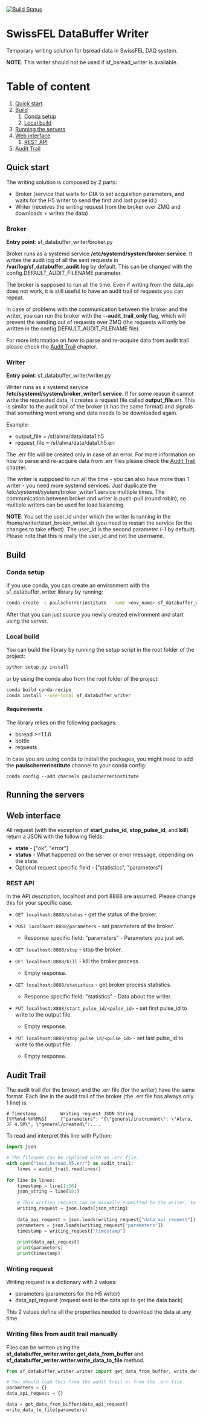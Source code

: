 [![Build Status](https://travis-ci.org/paulscherrerinstitute/sf_bsread_writer.svg?branch=master)](https://travis-ci.org/paulscherrerinstitute/sf_bsread_writer/)

# SwissFEL DataBuffer Writer
Temporary writing solution for bsread data in SwissFEL DAQ system.

**NOTE**: This writer should not be used if sf_bsread_writer is available.

# Table of content
1. [Quick start](#quick_start)
2. [Build](#build)
    1. [Conda setup](#conda_setup)
    2. [Local build](#local_build)
3. [Running the servers](#running_the_servers)
4. [Web interface](#web_interface)
    1. [REST API](#rest_api)
5. [Audit Trail](#audit_trail)

<a id="quick_start"></a>
## Quick start

The writing solution is composed by 2 parts:

- Broker (service that waits for DIA to set acquisition parameters, and waits for the H5 writer to send the first 
and last pulse id.)
- Writer (receives the writing request from the broker over ZMQ and downloads + writes the data)

### Broker
**Entry point**: sf_databuffer_writer/broker.py

Broker runs as a systemd service **/etc/systemd/system/broker.service**. It writes the audit log of all the sent requests in 
**/var/log/sf\_databuffer\_audit.log** by default. This can be changed with the config.DEFAULT_AUDIT_FILENAME 
parameter.

The broker is supposed to run all the time. Even if writing from the data_api does not work, it is still useful 
to have an audit trail of requests you can repeat.

In case of problems with the communication between the broker and the writer, you can run the broker with the 
**--audit\_trail\_only** flag, which will prevent the sending out of requests over ZMQ (the requests will only be written 
in the config.DEFAULT_AUDIT_FILENAME file).

For more information on how to parse and re-acquire data from audit trail please check the 
[Audit Trail](#audit_trail) chapter.

### Writer
**Entry point**: sf_databuffer_writer/writer.py

Writer runs as a systemd service **/etc/systemd/system/broker\_writer1.service**. If for some reason it cannot 
write the requested data, it creates a request file called **output_file**.err. This is similar to the audit trail 
of the broker (it has the same format) and signals that something went wrong and data needs to be downloaded again.

Example:

- output_file = /sf/alvra/data/data1.h5
- request_file = /sf/alvra/data/data1.h5.err

The .err file will be created only in case of an error. For more information on how to parse and re-acquire data 
from .err files please check the [Audit Trail](#audit_trail) chapter.

The writer is supposed to run all the time - you can also have more than 1 writer - you need more systemd services.
Just duplicate the /etc/systemd/system/broker_writer1.service multiple times. The communication between broker 
and writer is push-pull (round robin), so multiple writers can be used for load balancing.

**NOTE**: You set the user_id under which the writer is running in the /home/writer/start_broker_writer.sh (you need 
to restart the service for the changes to take effect). The user_id is the second parameter (-1 by default). Please
note that this is really the user_id and not the username.

<a id="build"></a>
## Build

<a id="conda_setup"></a>
### Conda setup
If you use conda, you can create an environment with the sf_databuffer_writer library by running:

```bash
conda create -c paulscherrerinstitute --name <env_name> sf_databuffer_writer
```

After that you can just source you newly created environment and start using the server.

<a id="local_build"></a>
### Local build
You can build the library by running the setup script in the root folder of the project:

```bash
python setup.py install
```

or by using the conda also from the root folder of the project:

```bash
conda build conda-recipe
conda install --use-local sf_databuffer_writer
```

#### Requirements
The library relies on the following packages:

- bsread >=1.1.0
- bottle
- requests

In case you are using conda to install the packages, you might need to add the **paulscherrerinstitute** channel to
your conda config:

```
conda config --add channels paulscherrerinstitute
```

<a id="running_the_servers"></a>
## Running the servers


<a id="web_interface"></a>
## Web interface

All request (with the exception of **start\_pulse\_id**, **stop\_pulse\_id**, and **kill**) return a JSON 
with the following fields:
- **state** - \["ok", "error"\]
- **status** - What happened on the server or error message, depending on the state.
- Optional request specific field - \["statistics", "parameters"]

<a id="rest_api"></a>
### REST API
In the API description, localhost and port 8888 are assumed. Please change this for your specific case.

* `GET localhost:8888/status` - get the status of the broker.

* `POST localhost:8888/parameters` - set parameters of the broker.
    - Response specific field: "parameters" - Parameters you just set.  

* `GET localhost:8888/stop` - stop the broker.

* `GET localhost:8888/kill` - kill the broker process.
    - Empty response.

* `GET localhost:8888/statistics` - get broker process statistics.
    - Response specific field: "statistics" - Data about the writer.

* `PUT localhost:8888/start_pulse_id/<pulse_id>` - set first pulse_id to write to the output file.
    - Empty response.

* `PUT localhost:8888/stop_pulse_id/<pulse_id>` - set last pulse_id to write to the output file.
    - Empty response.

<a id="audit_trail"></a>  
## Audit Trail

The audit trail (for the broker) and the .err file (for the writer) have the same format. Each line in the 
audit trail of the broker (the .err file has always only 1 line) is:
```
# Timestamp         Writing request JSON String
[%Y%m%d-%H%M%S]     {"parameters": "{\"general/instrument\": \"Alvra, JF 4.5M\", \"general/created\":....
```

To read and interpret this line with Python:
```python
import json

# The filename can be replaced with an .err file.
with open("test_bsread.h5.err") as audit_trail:
    lines = audit_trail.readlines()
    
for line in lines:
    timestamp = line[1:16]
    json_string = line[18:]
    
    # This writing request can be manually submitted to the writer, to try writing the file manually.
    writing_request = json.loads(json_string)
    
    data_api_request = json.loads(writing_request["data_api_request"])
    parameters = json.loads(writing_request["parameters"])
    timestamp = writing_request["timestamp"]
    
    print(data_api_request)
    print(parameters)
    print(timestamp)
```
### Writing request
Writing request is a dictionary with 2 values:

- parameters (parameters for the H5 writer)
- data_api_request (request sent to the data api to get the data back)

This 2 values define all the properties needed to download the data at any time.

### Writing files from audit trail manually
Files can be written using the **sf_databuffer_writer.writer.get_data_from_buffer** and 
**sf_databuffer_writer.writer.write_data_to_file** method.

```python
from sf_databuffer_writer.writer import get_data_from_buffer, write_data_to_file

# You should load this from the audit trail or from the .err file.
parameters = {}
data_api_request = {}

data = get_data_from_buffer(data_api_request)
write_data_to_file(parameters)
```